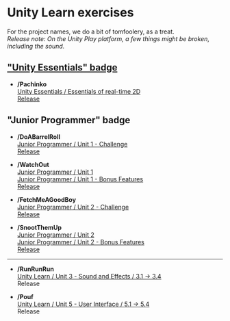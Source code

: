 # Unity Learn exercises

For the project names, we do a bit of tomfoolery, as a treat.  
*Release note: On the Unity Play platform, a few things might be broken, including the sound.*  

## ["Unity Essentials" badge](https://www.credly.com/badges/e065c9d3-fcf4-47af-a1a5-9c47b3c5c0df)

- **/Pachinko**  
[Unity Essentials / Essentials of real-time 2D](https://learn.unity.com/tutorial/challenge-sprite-pachinko)  
[Release](https://play.unity.com/mg/other/pachinko-2013)  

## "Junior Programmer" badge

- **/DoABarrelRoll**  
[Junior Programmer / Unit 1 - Challenge](https://learn.unity.com/tutorial/challenge-1-steer-a-plane-through-obstacles-in-the-sky)  
[Release](https://play.unity.com/mg/other/do-a-barrel-roll)  

- **/WatchOut**  
[Junior Programmer / Unit 1](https://learn.unity.com/project/unit-1-driving-simulation)  
[Junior Programmer / Unit 1 - Bonus Features](https://learn.unity.com/tutorial/bonus-features-1-share-your-work)  
[Release](https://play.unity.com/mg/other/watch-out-5)  

- **/FetchMeAGoodBoy**  
[Junior Programmer / Unit 2 - Challenge](https://learn.unity.com/tutorial/challenge-2-play-fetch-with-random-values-and-arrays)  
[Release](https://play.unity.com/mg/other/fetch-me-a-good-boy)  

- **/SnootThemUp**  
[Junior Programmer / Unit 2](https://learn.unity.com/project/unit-2-basic-gameplay)  
[Junior Programmer / Unit 2 - Bonus Features](https://learn.unity.com/tutorial/bonus-features-2-share-your-work)  
[Release](https://play.unity.com/mg/other/snoot-them-up)  

---

- **/RunRunRun**  
[Unity Learn / Unit 3 - Sound and Effects / 3.1 -> 3.4](https://learn.unity.com/project/unit-3-sound-and-effects)  
Release  

- **/Pouf**  
[Unity Learn / Unit 5 - User Interface / 5.1 -> 5.4](https://learn.unity.com/project/unit-5-user-interface)  
Release  

